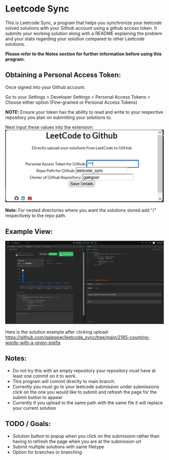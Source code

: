 # Leetcode Sync

This is Leetcode Sync, a program that helps you synchronize your leetcode solved solutions with your Github account using a github access token. It submits your working solution along with a README explaining the problem and your stats regarding your solution compared to other Leetcode solutions.

**Please refer to the Notes section for further information before using this program.**

## Obtaining a Personal Access Token:
Once signed into your Github account:

Go to your Settings > Developer Settings > Personal Access Tokens > Choose either option (Fine-grained or Personal Access Tokens)

**NOTE:** Ensure your token has the ability to read and write to your respective repository you plan on submitting your solutions to.

Next input these values into the extension:
![Credentials Input](resources/credentials.png)

**Note:** For nested directories where you want the solutions stored add "/" respectively to the repo path.

## Example View:
![Submission UI](resources/submission-ui.png)

Here is the solution example after clicking upload:
https://github.com/galegoer/leetcode_sync/tree/main/2185-counting-words-with-a-given-prefix


## Notes:
- Do not try this with an empty repository your repository must have at least one commit on it to work. 
- This program will commit directly to main branch.
- Currently you must go to your leetcode submission under submissions click on the one you would like to submit and refresh the page for the submit button to appear
- Currently if you upload to the same path with the same file it will replace your current solution

## TODO / Goals:
- Solution button to popup when you click on the submission rather than having to refresh the page when you are at the submission url
- Submit multiple solutions with same filetype
- Option for branches or branching